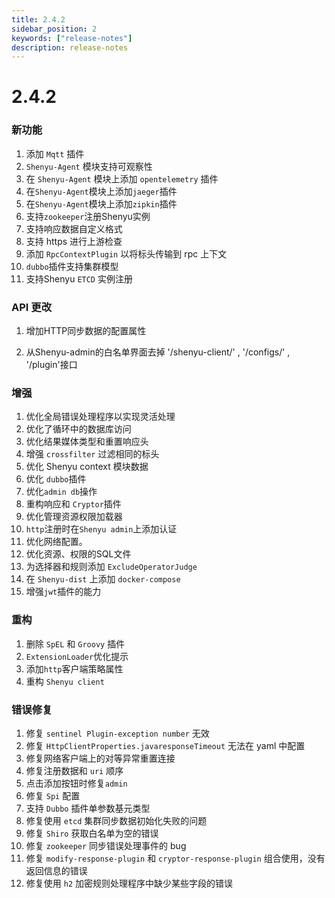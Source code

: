 ```yaml
---
title: 2.4.2
sidebar_position: 2
keywords: ["release-notes"]
description: release-notes
---
```

# 2.4.2

### 新功能

1. 添加 `Mqtt` 插件
2. `Shenyu-Agent` 模块支持可观察性
3. 在 `Shenyu-Agent` 模块上添加 `opentelemetry` 插件
4. 在`Shenyu-Agent`模块上添加`jaeger`插件
5. 在`Shenyu-Agent`模块上添加`zipkin`插件
6. 支持`zookeeper`注册Shenyu实例
7. 支持响应数据自定义格式
8. 支持 https 进行上游检查
9. 添加 `RpcContextPlugin` 以将标头传输到 rpc 上下文
10. `dubbo`插件支持集群模型
11. 支持Shenyu `ETCD` 实例注册

### API 更改

1. 增加HTTP同步数据的配置属性

2. 从Shenyu-admin的白名单界面去掉 '/shenyu-client/' , '/configs/' , '/plugin'接口

### 增强

1. 优化全局错误处理程序以实现灵活处理
2. 优化了循环中的数据库访问
3. 优化结果媒体类型和重置响应头
4. 增强 `crossfilter` 过滤相同的标头
5. 优化 Shenyu context 模块数据
6. 优化 `dubbo`插件
7. 优化`admin db`操作
8. 重构响应和 `Cryptor`插件
9. 优化管理资源权限加载器
10. `http`注册时在`Shenyu admin`上添加认证
11. 优化网络配置。
12. 优化资源、权限的SQL文件
13. 为选择器和规则添加 `ExcludeOperatorJudge`
14. 在 `Shenyu-dist` 上添加 `docker-compose`
15. 增强`jwt`插件的能力

### 重构

1. 删除 `SpEL` 和 `Groovy` 插件
2. `ExtensionLoader`优化提示
3. 添加`http`客户端策略属性
4. 重构 `Shenyu client`

### 错误修复

1. 修复 `sentinel Plugin-exception number` 无效
2. 修复 `HttpClientProperties.javaresponseTimeout` 无法在 yaml 中配置
3. 修复网络客户端上的对等异常重置连接
4. 修复注册数据和 `uri` 顺序
5. 点击添加按钮时修复`admin`
6. 修复 `Spi` 配置
7. 支持 `Dubbo` 插件单参数基元类型
8. 修复使用 `etcd` 集群同步数据初始化失败的问题
9. 修复 `Shiro` 获取白名单为空的错误
10. 修复 `zookeeper` 同步错误处理事件的 bug
11. 修复 `modify-response-plugin` 和 `cryptor-response-plugin` 组合使用，没有返回信息的错误
12. 修复使用 `h2` 加密规则处理程序中缺少某些字段的错误

